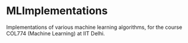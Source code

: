 # MLImplementations
Implementations of various machine learning algorithms, for the course COL774 (Machine Learning) at IIT Delhi.
